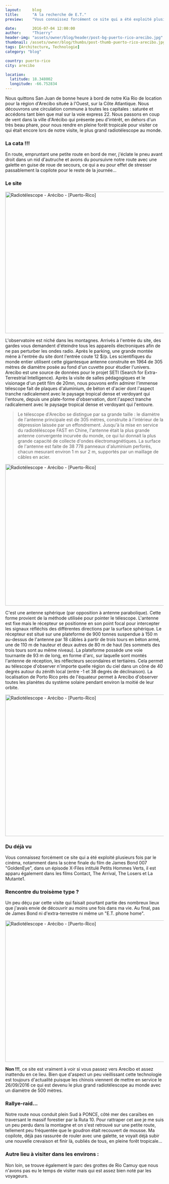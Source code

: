 ```yaml
---
layout:     blog
title:      "A la recherche de E.T."
preview:    "Vous connaissez forcément ce site qui a été exploité plusieurs fois par le cinéma, notamment dans la scène finale du film..."

date:       2016-07-04 12:00:00
author:     "Thierry"
header-img: "assets/owner/blog/header/post-bg-puerto-rico-arecibo.jpg"
thumbnail: /assets/owner/blog/thumbs/post-thumb-puerto-rico-arecibo.jpg
tags: [Architecture, Technologie]
category: "blog"

country: puerto-rico
city: arecibo

location:
  latitude: 18.348002
  longitude: -66.752834
---
```




Nous quittons San Juan de bonne heure à bord de notre Kia Rio de location pour la région d'Arecibo située à l'Ouest, sur la Côte Atlantique. Nous découvrons une circulation commune à toutes les capitales : saturée et accédons tant bien que mal sur la voie express 22. Nous passons en coup de vent dans la ville d'Arécibo qui présente peu d'intérêt, en dehors d'un très beau phare, pour nous rendre en pleine forêt tropicale pour visiter ce qui était encore lors de notre visite, le plus grand radiotélescope au monde.  

### La cata !!!

En route, empruntant une petite route en bord de mer, j'éclate le pneu avant droit dans un nid d'autruche et avons du poursuivre notre route avec une galette en guise de roue de secours, ce qui a eu pour effet de stresser passablement la copilote pour le reste de la journée…  

### Le site

<a data-flickr-embed="true" data-footer="true"  href="https://www.flickr.com/photos/127048817@N07/29969393970/in/dateposted/" title="Radiotélescope - Arécibo - [Puerto-Rico]"><img src="https://c3.staticflickr.com/9/8134/29969393970_03bae56e00_c.jpg" width="800" height="450" alt="Radiotélescope - Arécibo - [Puerto-Rico]"></a><script async src="//embedr.flickr.com/assets/client-code.js" charset="utf-8"></script>

L'observatoire est niché dans les montagnes. Arrivés à l'entrée du site, des gardes vous demandent d'éteindre tous les appareils électroniques afin de ne pas perturber les ondes radio. Après le parking, une grande montée mène à l'entrée du site dont l'entrée coute 12 $/p. Les scientifiques du monde entier utilisent cette gigantesque antenne construite en 1964 de 305 mètres de diamètre posée au fond d'un cuvette pour étudier l'univers. Arecibo est une source de données pour le projet SETI (Search for Extra-Terrestrial Intelligence). Après la visite de salles pédagogiques et le visionage d'un petit film de 20mn, nous pouvons enfin admirer l'immense télescope fait de plaques d'aluminium, de béton et d'acier dont l'aspect tranche radicalement avec le paysage tropical dense et verdoyant qui l'entoure, depuis une plate-forme d'observation, dont l'aspect tranche radicalement avec le paysage tropical dense et verdoyant qui l'entoure.  

>Le télescope d'Arecibo se distingue par sa grande taille : le diamètre de l'antenne principale est de 305 mètres, construite à l'intérieur de la dépression laissée par un effondrement. Jusqu'à la mise en service du radiotéléscope FAST en Chine, l'antenne était la plus grande antenne convergente incurvée du monde, ce qui lui donnait la plus grande capacité de collecte d'ondes électromagnétiques. La surface de l'antenne est faite de 38 778 panneaux d'aluminium perforés, chacun mesurant environ 1 m sur 2 m, supportés par un maillage de câbles en acier.

<a data-flickr-embed="true" data-footer="true"  href="https://www.flickr.com/photos/127048817@N07/30150596212/in/photostream/" title="Radiotélescope - Arécibo - [Puerto-Rico]"><img src="https://c5.staticflickr.com/9/8278/30150596212_4dcea149de_c.jpg" width="800" height="450" alt="Radiotélescope - Arécibo - [Puerto-Rico]"></a><script async src="//embedr.flickr.com/assets/client-code.js" charset="utf-8"></script>

C'est une antenne sphérique (par opposition à antenne parabolique). Cette forme provient de la méthode utilisée pour pointer le télescope. L'antenne est fixe mais le récepteur se positionne en son point focal pour intercepter les signaux réfléchis des différentes directions par la surface sphérique. Le récepteur est situé sur une plateforme de 900 tonnes suspendue à 150 m au-dessus de l'antenne par 18 câbles à partir de trois tours en béton armé, une de 110 m de hauteur et deux autres de 80 m de haut (les sommets des trois tours sont au même niveau). La plateforme possède une voie tournante de 93 m de long, en forme d'arc, sur laquelle sont montés l'antenne de réception, les réflecteurs secondaires et tertiaires. Cela permet au télescope d'observer n'importe quelle région du ciel dans un cône de 40 degrés autour du zénith local (entre -1 et 38 degrés de déclinaison). La localisation de Porto Rico près de l'équateur permet à Arecibo d'observer toutes les planètes du système solaire pendant environ la moitié de leur orbite.

<a data-flickr-embed="true" data-footer="true"  href="https://www.flickr.com/photos/127048817@N07/29969390440/in/photostream/" title="Radiotélescope - Arécibo - [Puerto-Rico]"><img src="https://c1.staticflickr.com/8/7529/29969390440_a6d6fbc535_c.jpg" width="800" height="450" alt="Radiotélescope - Arécibo - [Puerto-Rico]"></a><script async src="//embedr.flickr.com/assets/client-code.js" charset="utf-8"></script>

### Du déjà vu 

Vous connaissez forcément ce site qui a été exploité plusieurs fois par le cinéma, notamment dans la scène finale du film de James Bond 007 "GoldenEye", dans un épisode X-Files intitulé Petits Hommes Verts, il est apparu également dans les films Contact, The Arrival, The Losers et La Mutante1.  

### Rencontre du troisème type ?

Un peu déçu par cette visite qui faisait pourtant partie des nombreux lieux que j'avais envie de découvrir au moins une fois dans ma vie. Au final, pas de James Bond ni d'extra-terrestre ni même un "E.T. phone home".  

<a data-flickr-embed="true" data-footer="true"  href="https://www.flickr.com/photos/127048817@N07/29969388130/in/photostream/" title="Radiotélescope - Arécibo - [Puerto-Rico]"><img src="https://c3.staticflickr.com/9/8589/29969388130_aa530580d1_c.jpg" width="800" height="450" alt="Radiotélescope - Arécibo - [Puerto-Rico]"></a><script async src="//embedr.flickr.com/assets/client-code.js" charset="utf-8"></script>


**Non !!!**, ce site est vraiment à voir si vous passez vers Arecibo et assez inattendu en ce lieu. Bien que d'aspect un peu vieillissant cette technologie est toujours d'actualité puisque les chinois viennent de mettre en service le 26/09/2016 ce qui est devenu le plus grand radiotélescope au monde avec un diamètre de 500 mètres.  

### Rallye-raid...

Notre route nous conduit plein Sud à PONCE, côté mer des caraïbes en traversant le massif forestier par la Ruta 10. Pour rattraper cet axe je me suis un peu perdu dans la montagne et on s'est retrouvé sur une petite route, tellement peu fréquentée que le goudron était recouvert de mousse. Ma copilote, déjà pas rassurée de rouler avec une galette, se voyait déjà subir une nouvelle crevaison et finir là, oubliés de tous, en pleine forêt tropicale…  


### Autre lieu à visiter dans les environs : 

Non loin, se trouve également le parc des grottes de Rio Camuy que nous n'avons pas eu le temps de visiter mais qui est assez bien noté par les voyageurs.

